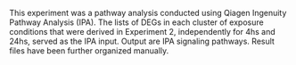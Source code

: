 This experiment was a pathway analysis conducted using Qiagen Ingenuity Pathway Analysis (IPA). The lists of DEGs in each cluster of exposure conditions that were derived in Experiment 2, independently for 4hs and 24hs, served as the IPA input. Output are IPA signaling pathways. Result files have been further organized manually. 

